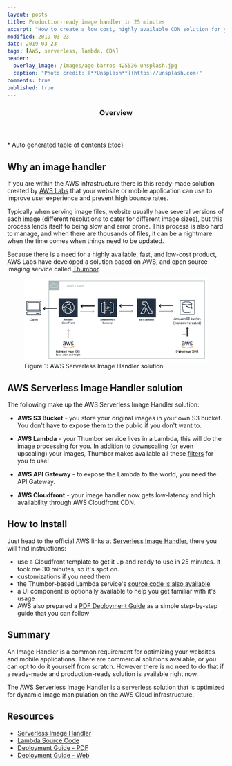 ```yaml
---
layout: posts
title: Production-ready image handler in 25 minutes
excerpt: "How to create a low cost, highly available CDN solution for your image handling needs in no time at all."
modified: 2019-03-23
date: 2019-03-23
tags: [AWS, serverless, lambda, CDN]
header: 
  overlay_image: /images/age-barros-425536-unsplash.jpg
  caption: "Photo credit: [**Unsplash**](https://unsplash.com)"
comments: true
published: true
---
```


<section id="table-of-contents" class="toc">
  <header>
    <h3>Overview</h3>
  </header>
  <div id="drawer" markdown="1">
  *  Auto generated table of contents
  {:toc}
  </div>
</section>

## Why an image handler

If you are within the AWS infrastructure there is this ready-made solution created by [AWS Labs](https://aws.amazon.com/solutions/) that your website or mobile application can use to improve user experience and prevent high bounce rates. 

Typically when serving image files, website usually have several versions of each image (different resolutions to cater for different image sizes), but this process lends itself to being slow and error prone. This process is also hard to manage, and when there are thousands of files, it can be a nightmare when the time comes when things need to be updated. 

Because there is a need for a highly available, fast, and low-cost product, AWS Labs have developed a solution based on AWS, and open source imaging service called [Thumbor](https://thumbor.readthedocs.io/en/latest/#).

<figure>
	<a href="../images/serverless-image-handler-architecture.png"><img src="../images/serverless-image-handler-architecture.png"></a>
	<figcaption>Figure 1: AWS Serverless Image Handler solution</figcaption>
</figure>

## AWS Serverless Image Handler solution

The following make up the AWS Serverless Image Handler solution:

- **AWS S3 Bucket** - you store your original images in your own S3 bucket. You don't have to expose them to the public if you don't want to.
  
- **AWS Lambda** - your Thumbor service lives in a Lambda, this will do the image processing for you. In addition to downscaling (or even upscaling) your images, Thumbor makes available all these [filters](https://thumbor.readthedocs.io/en/latest/filters.html) for you to use!
   
- **AWS API Gateway** - to expose the Lambda to the world, you need the API Gateway.
  
- **AWS Cloudfront** - your image handler now gets low-latency and high availability through AWS Cloudfront CDN.  

## How to Install

Just head to the official AWS links at [Serverless Image Handler](https://aws.amazon.com/solutions/serverless-image-handler/), there you will find instructions:

- use a Cloudfront template to get it up and ready to use in 25 minutes. It took me 30 minutes, so it's spot on. 
- customizations if you need them
- the Thumbor-based Lambda service's [source code is also available](https://github.com/awslabs/serverless-image-handler)
- a UI component is optionally available to help you get familiar with it's usage
- AWS also prepared a [PDF Deployment Guide](https://s3.amazonaws.com/solutions-reference/serverless-image-handler/latest/serverless-image-handler.pdf) as a simple step-by-step guide that you can follow

## Summary

An Image Handler is a common requirement for optimizing your websites and mobile applications. There are commercial solutions available, or you can opt to do it yourself from scratch. However there is no need to do that if a ready-made and production-ready solution is available right now.

The AWS Serverless Image Handler is a serverless solution that is optimized for dynamic image manipulation on the AWS Cloud infrastructure. 

## Resources
- [Serverless Image Handler](https://aws.amazon.com/solutions/serverless-image-handler/)
- [Lambda Source Code](https://github.com/awslabs/serverless-image-handler) 
- [Deployment Guide - PDF](https://s3.amazonaws.com/solutions-reference/serverless-image-handler/latest/serverless-image-handler.pdf)
- [Deployment Guide - Web](https://docs.aws.amazon.com/solutions/latest/serverless-image-handler/welcome.html)
  
